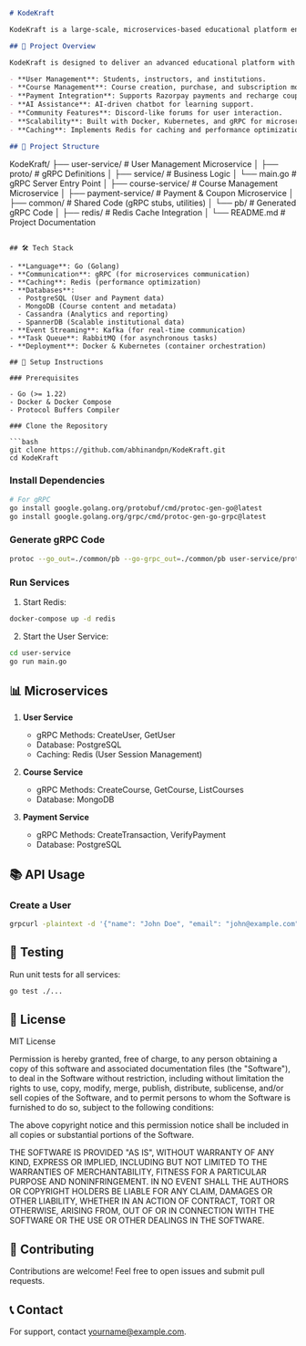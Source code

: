 ```markdown
# KodeKraft

KodeKraft is a large-scale, microservices-based educational platform enabling users to buy and sell courses, manage online classes, and provide institution-level support. It supports advanced features like AI chat assistance, gRPC-based microservices, and real-time communication using Kafka and RabbitMQ.

## 🚀 Project Overview

KodeKraft is designed to deliver an advanced educational platform with features such as:

- **User Management**: Students, instructors, and institutions.
- **Course Management**: Course creation, purchase, and subscription models.
- **Payment Integration**: Supports Razorpay payments and recharge coupons.
- **AI Assistance**: AI-driven chatbot for learning support.
- **Community Features**: Discord-like forums for user interaction.
- **Scalability**: Built with Docker, Kubernetes, and gRPC for microservices.
- **Caching**: Implements Redis for caching and performance optimization.

## 📁 Project Structure

```
KodeKraft/
├── user-service/          # User Management Microservice
│   ├── proto/             # gRPC Definitions
│   ├── service/           # Business Logic
│   └── main.go            # gRPC Server Entry Point
│
├── course-service/        # Course Management Microservice
│
├── payment-service/       # Payment & Coupon Microservice
│
├── common/                # Shared Code (gRPC stubs, utilities)
│   └── pb/                # Generated gRPC Code
│
├── redis/                 # Redis Cache Integration
│
└── README.md              # Project Documentation
```

## 🛠️ Tech Stack

- **Language**: Go (Golang)
- **Communication**: gRPC (for microservices communication)
- **Caching**: Redis (performance optimization)
- **Databases**:
  - PostgreSQL (User and Payment data)
  - MongoDB (Course content and metadata)
  - Cassandra (Analytics and reporting)
  - SpannerDB (Scalable institutional data)
- **Event Streaming**: Kafka (for real-time communication)
- **Task Queue**: RabbitMQ (for asynchronous tasks)
- **Deployment**: Docker & Kubernetes (container orchestration)

## 📌 Setup Instructions

### Prerequisites

- Go (>= 1.22)
- Docker & Docker Compose
- Protocol Buffers Compiler

### Clone the Repository

```bash
git clone https://github.com/abhinandpn/KodeKraft.git
cd KodeKraft
```

### Install Dependencies

```bash
# For gRPC
go install google.golang.org/protobuf/cmd/protoc-gen-go@latest
go install google.golang.org/grpc/cmd/protoc-gen-go-grpc@latest
```

### Generate gRPC Code

```bash
protoc --go_out=./common/pb --go-grpc_out=./common/pb user-service/proto/user.proto
```

### Run Services

1. Start Redis:

```bash
docker-compose up -d redis
```

2. Start the User Service:

```bash
cd user-service
go run main.go
```

## 📊 Microservices

1. **User Service**
    - gRPC Methods: CreateUser, GetUser
    - Database: PostgreSQL
    - Caching: Redis (User Session Management)

2. **Course Service**
    - gRPC Methods: CreateCourse, GetCourse, ListCourses
    - Database: MongoDB

3. **Payment Service**
    - gRPC Methods: CreateTransaction, VerifyPayment
    - Database: PostgreSQL

## 📚 API Usage

### Create a User

```bash
grpcurl -plaintext -d '{"name": "John Doe", "email": "john@example.com", "password": "password", "role": "student"}' localhost:50051 user.UserService/CreateUser
```

## 🧪 Testing

Run unit tests for all services:

```bash
go test ./...
```

## 📄 License

MIT License

Permission is hereby granted, free of charge, to any person obtaining a copy
of this software and associated documentation files (the "Software"), to deal
in the Software without restriction, including without limitation the rights
to use, copy, modify, merge, publish, distribute, sublicense, and/or sell
copies of the Software, and to permit persons to whom the Software is
furnished to do so, subject to the following conditions:

The above copyright notice and this permission notice shall be included in all
copies or substantial portions of the Software.

THE SOFTWARE IS PROVIDED "AS IS", WITHOUT WARRANTY OF ANY KIND, EXPRESS OR
IMPLIED, INCLUDING BUT NOT LIMITED TO THE WARRANTIES OF MERCHANTABILITY,
FITNESS FOR A PARTICULAR PURPOSE AND NONINFRINGEMENT. IN NO EVENT SHALL THE
AUTHORS OR COPYRIGHT HOLDERS BE LIABLE FOR ANY CLAIM, DAMAGES OR OTHER
LIABILITY, WHETHER IN AN ACTION OF CONTRACT, TORT OR OTHERWISE, ARISING FROM,
OUT OF OR IN CONNECTION WITH THE SOFTWARE OR THE USE OR OTHER DEALINGS IN THE
SOFTWARE.

## 📣 Contributing

Contributions are welcome! Feel free to open issues and submit pull requests.

## 📞 Contact

For support, contact [yourname@example.com](mailto:yourname@example.com).
```